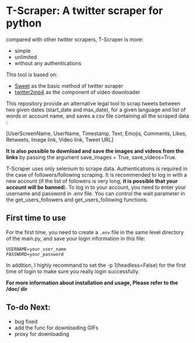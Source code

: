 # T-Scraper: A twitter scraper for python 

compared with other twitter scrapers, T-Scraper is more:
- simple
- unlimited
- without any authentications

This tool is based on:
- [Sweet](https://github.com/Altimis/Scweet) as the basic method of twitter scraper
- [twitter2mp4](https://github.com/f-rog/twitter2mp4) as the component of video downloader

This repository provide an alternative legal tool to scrap tweets between two given dates (start_date and max_date), for a given language and list of words or account name, and saves a csv file containing all the scraped data :

[UserScreenName, UserName, Timestamp, Text, Emojis, Comments, Likes, Retweets, Image link, Video link, Tweet URL]

**It is also possible to download and save the images and videos from the links** by passing the argument save_images = True, save_videos=True. 

T-Scraper uses only selenium to scrape data. Authentications is required in the case of followers/following scraping. It is recommended to log in with a new account (if the list of followers is very long, **it is possible that your account will be banned**). To log in to your account, you need to enter your username and password in .env file. You can control the wait parameter in the get_users_followers and get_users_following functions.

## First time to use

For the first time, you need to create a `.env` file in the same level directory of the main.py, and save your login information in this file:
```
USERNAME=your_user_name
PASSWORD=your_password
```
In addition, I highly recommand to set the -p 1(headless=False) for the first time of login to make sure you really login successfully.

**For more information about installation and usage, Please refer to the /doc/ dir**

## To-do Next:
- bug fixed
- add the func for downloading GIFs
- proxy for downloading
